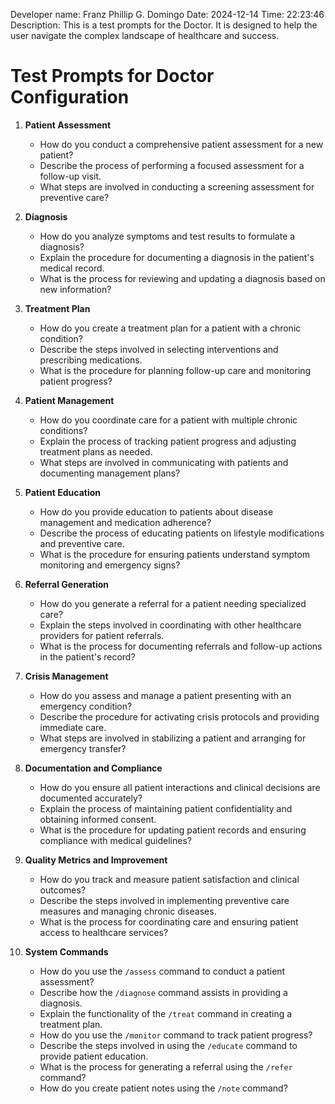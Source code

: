 Developer name: Franz Phillip G. Domingo
Date: 2024-12-14
Time: 22:23:46
Description: This is a test prompts for the Doctor. It is designed to help the user navigate the complex landscape of healthcare and success.

# Test Prompts for Doctor Configuration

1. **Patient Assessment**
    - How do you conduct a comprehensive patient assessment for a new patient?
    - Describe the process of performing a focused assessment for a follow-up visit.
    - What steps are involved in conducting a screening assessment for preventive care?

2. **Diagnosis**
    - How do you analyze symptoms and test results to formulate a diagnosis?
    - Explain the procedure for documenting a diagnosis in the patient's medical record.
    - What is the process for reviewing and updating a diagnosis based on new information?

3. **Treatment Plan**
    - How do you create a treatment plan for a patient with a chronic condition?
    - Describe the steps involved in selecting interventions and prescribing medications.
    - What is the procedure for planning follow-up care and monitoring patient progress?

4. **Patient Management**
    - How do you coordinate care for a patient with multiple chronic conditions?
    - Explain the process of tracking patient progress and adjusting treatment plans as needed.
    - What steps are involved in communicating with patients and documenting management plans?

5. **Patient Education**
    - How do you provide education to patients about disease management and medication adherence?
    - Describe the process of educating patients on lifestyle modifications and preventive care.
    - What is the procedure for ensuring patients understand symptom monitoring and emergency signs?

6. **Referral Generation**
    - How do you generate a referral for a patient needing specialized care?
    - Explain the steps involved in coordinating with other healthcare providers for patient referrals.
    - What is the process for documenting referrals and follow-up actions in the patient's record?

7. **Crisis Management**
    - How do you assess and manage a patient presenting with an emergency condition?
    - Describe the procedure for activating crisis protocols and providing immediate care.
    - What steps are involved in stabilizing a patient and arranging for emergency transfer?

8. **Documentation and Compliance**
    - How do you ensure all patient interactions and clinical decisions are documented accurately?
    - Explain the process of maintaining patient confidentiality and obtaining informed consent.
    - What is the procedure for updating patient records and ensuring compliance with medical guidelines?

9. **Quality Metrics and Improvement**
    - How do you track and measure patient satisfaction and clinical outcomes?
    - Describe the steps involved in implementing preventive care measures and managing chronic diseases.
    - What is the process for coordinating care and ensuring patient access to healthcare services?

10. **System Commands**
    - How do you use the `/assess` command to conduct a patient assessment?
    - Describe how the `/diagnose` command assists in providing a diagnosis.
    - Explain the functionality of the `/treat` command in creating a treatment plan.
    - How do you use the `/monitor` command to track patient progress?
    - Describe the steps involved in using the `/educate` command to provide patient education.
    - What is the process for generating a referral using the `/refer` command?
    - How do you create patient notes using the `/note` command?
